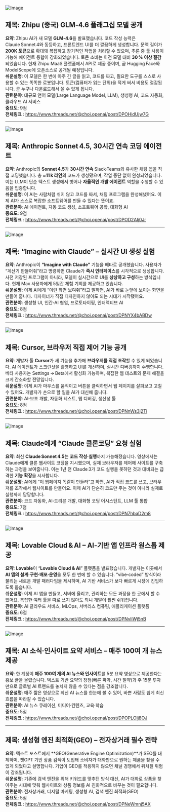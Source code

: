 ![Image](https://scontent-iad3-2.cdninstagram.com/v/t51.82787-15/556366462_17925829746112832_2056386636097517143_n.jpg?stp=dst-jpg_e35_tt6&_nc_cat=111&ccb=1-7&_nc_sid=18de74&_nc_ohc=70aWsEYDYBUQ7kNvwGQyxUR&_nc_oc=AdkzVJjR1VeRV3Aaff-1nD_EyjDKbVi_jagtekJNCAuKrf11BumlRTNQUEWrVSxU5nw&_nc_zt=23&_nc_ht=scontent-iad3-2.cdninstagram.com&edm=ACx9VUEEAAAA&_nc_gid=WDSx9P6PvIcHTdoK7rJupg&oh=00_AfYhRGKsqia0jS9xEmqnDa6IupceyvotceVvKClEnYmzCA&oe=68E23742)

## 제목: Zhipu (중국) GLM‑4.6 플래그십 모델 공개
**요약**: Zhipu AI가 새 모델 **GLM‑4.6**을 발표했습니다. 코드 작성 능력은 Claude Sonnet 4와 동등하고, 프론트엔드 UI를 더 깔끔하게 생성합니다. 문맥 길이가 **200K 토큰**으로 확대돼 복잡하고 장기적인 작업을 처리할 수 있으며, 추론 중 툴 사용이 가능해 에이전트 통합이 강화되었습니다. 토큰 소비는 이전 모델 대비 **30 % 이상 절감**되었습니다. 현재 Zhipu MaaS 플랫폼에서 API로 제공 중이며, 곧 Hugging Face와 ModelScope에 오픈소스로 공개될 예정입니다.  
**쉬운설명**: 이 모델은 한 번에 아주 긴 글을 읽고, 코드를 짜고, 필요한 도구를 스스로 사용할 수 있는 똑똑한 로봇입니다. 토큰(컴퓨터가 읽는 단위)을 적게 써서 비용도 절감됩니다. 곧 누구나 다운로드해서 쓸 수 있게 됩니다.  
**관련분야**: 대규모 언어 모델(Large Language Model, LLM), 생성형 AI, 코드 자동화, 클라우드 AI 서비스  
**중요도**: 9점  
**전체링크** :  https://www.threads.net/@choi.openai/post/DPOHidUjw7G  

---

![Image](https://scontent-iad3-1.cdninstagram.com/v/t51.82787-15/557542630_17925827127112832_8484083559675859843_n.jpg?stp=dst-jpg_e35_tt6&_nc_cat=104&ccb=1-7&_nc_sid=18de74&_nc_ohc=7OZAV3XqdN0Q7kNvwGvBK1S&_nc_oc=AdnWBew5oDHvEUafXep6TeOv0fzBOCV9X2ZP2oycP01gcSF7UP2J66Nf5f4vn9ewpOA&_nc_zt=23&_nc_ht=scontent-iad3-1.cdninstagram.com&edm=ACx9VUEEAAAA&_nc_gid=WDSx9P6PvIcHTdoK7rJupg&oh=00_AfaEtwMtHZQjrh_MF5MrVtQhShNjsGcs7r2QSnTu9d7wng&oe=68E21DEB)

## 제목: Anthropic Sonnet 4.5, 30시간 연속 코딩 에이전트
**요약**: Anthropic의 **Sonnet 4.5**가 **30시간 연속** Slack·Teams와 유사한 채팅 앱을 직접 코딩했습니다. 총 **≈11 k 라인**의 코드가 생성됐으며, 작업 중단 없이 완성되었습니다. 이는 LLM이 단순 텍스트 생성에서 벗어나 **자율적인 개발 에이전트** 역할을 수행할 수 있음을 입증합니다.  
**쉬운설명**: 이 AI는 사람처럼 쉬지 않고 코드를 짜서, 채팅 프로그램을 완성해냈어요. 이제 AI가 스스로 복잡한 소프트웨어를 만들 수 있다는 뜻이죠.  
**관련분야**: AI 에이전트, 자동 코드 생성, 소프트웨어 공학, 대화형 AI  
**중요도**: 9점  
**전체링크** :  https://www.threads.net/@choi.openai/post/DPOD2AIj0Jr  

---

![Image](https://scontent-iad3-1.cdninstagram.com/v/t51.71878-15/556398424_1141483017937130_5086844790211096953_n.jpg?stp=dst-jpg_e35_tt6&_nc_cat=108&ccb=1-7&_nc_sid=18de74&_nc_ohc=5Yh6K_P6P1MQ7kNvwHPXXNA&_nc_oc=AdmPKeS4A97CGxCA3DhhuGf0VuSvBkXChNRxJeIxp0eP_SvcgQ4vWnbSEC3riIV58Qg&_nc_zt=23&_nc_ht=scontent-iad3-1.cdninstagram.com&edm=ACx9VUEEAAAA&_nc_gid=WDSx9P6PvIcHTdoK7rJupg&oh=00_AfaUqKJLplRzERcDh_uOakAftJPEraXEzMxFCDsIHCzLtQ&oe=68E2234D)

## 제목: “Imagine with Claude” – 실시간 UI 생성 실험
**요약**: Anthropic이 **“Imagine with Claude”** 기능을 베타로 공개했습니다. 사용자가 “계산기 만들어줘”라고 명령하면 Claude가 **즉시 인터페이스**를 시각적으로 생성합니다. 사전 저장된 프로그램이 아니라, 모델이 실시간으로 UI를 **상상하고 구성**하는 방식입니다. 현재 Max 사용자에게 5일간 체험 기회를 제공하고 있습니다.  
**쉬운설명**: 이제 AI에게 “이런 화면 보여줘”라고 말하면, AI가 바로 눈앞에 보이는 화면을 만들어 줍니다. 디자이너가 직접 디자인하지 않아도 되는 시대가 시작됐어요.  
**관련분야**: 생성형 UI, 인간‑AI 협업, 프로토타이핑, 인터랙티브 AI  
**중요도**: 8점  
**전체링크** :  https://www.threads.net/@choi.openai/post/DPNYX4bABDw  

---

![Image](https://scontent-iad3-1.cdninstagram.com/v/t51.71878-15/556027970_850057674044030_5080256435289885808_n.jpg?stp=dst-jpg_e35_tt6&_nc_cat=108&ccb=1-7&_nc_sid=18de74&_nc_ohc=SZi87vRIZtUQ7kNvwFao1zb&_nc_oc=Adk__NwHExiQy-Zq1sEAniioaNVysPdZXBu_CVGS-DDBidayZqoRlA2wQEdirzi1Y9k&_nc_zt=23&_nc_ht=scontent-iad3-1.cdninstagram.com&edm=ACx9VUEEAAAA&_nc_gid=WDSx9P6PvIcHTdoK7rJupg&oh=00_AfZ7bN1fa_5Sa4le8we3JO6Qnh5la_qKaQi-eLG7xF_8Dw&oe=68E21CE5)

## 제목: Cursor, 브라우저 직접 제어 기능 공개
**요약**: 개발자 툴 **Cursor**가 새 기능을 추가해 **브라우저를 직접 조작**할 수 있게 되었습니다. AI 에이전트가 스크린샷을 촬영하고 UI를 개선하며, 실시간 디버깅까지 수행합니다. 베타 사용자는 Settings → Beta에서 활성화 가능하며, 복잡한 웹 테스트와 문제 해결을 크게 간소화할 전망입니다.  
**쉬운설명**: 이제 AI가 마우스를 움직이고 버튼을 클릭하면서 웹 페이지를 살펴보고 고칠 수 있어요. 개발자가 손으로 할 일을 AI가 대신해 줍니다.  
**관련분야**: AI‑보조 개발, 자동화 테스트, 웹 디버깅, 생산성 툴  
**중요도**: 8점  
**전체링크** :  https://www.threads.net/@choi.openai/post/DPNnWs3j2Ti  

---

![Image](https://scontent-iad3-1.cdninstagram.com/v/t51.71878-15/556410690_1876650966610451_6581007391441004848_n.jpg?stp=dst-jpg_e35_tt6&_nc_cat=103&ccb=1-7&_nc_sid=18de74&_nc_ohc=W82NtErk8aAQ7kNvwF6my6T&_nc_oc=Adn8uaQdle5gYxvEkIC3Kc-gFSIjv-zRgXE8mG85H4ouHX0txmZLj0sqi6382cV8jyM&_nc_zt=23&_nc_ht=scontent-iad3-2.cdninstagram.com&edm=ACx9VUEEAAAA&_nc_gid=WDSx9P6PvIcHTdoK7rJupg&oh=00_Afa9XasKaEH270_N0BwXKkiMP939KYdK7_PsfDP8ExKXKg&oe=68E2245A)

## 제목: Claude에게 “Claude 클론코딩” 요청 실험
**요약**: 최신 **Claude Sonnet 4.5**는 **코드 작성·실행**까지 가능해졌습니다. 영상에서는 Claude에게 클론 웹사이트 코딩을 지시했으며, 실제 브라우저를 제어해 사이트를 구축하는 과정을 보여줍니다. 이는 1년 전 Claude 3가 코드 실행을 못하던 것과 대비되는 급격한 **기능 확장**을 시사합니다.  
**쉬운설명**: AI에게 “이 웹페이지 똑같이 만들라”고 하면, AI가 직접 코드를 쓰고, 브라우저를 조작해서 웹사이트를 만들어요. 이제 AI가 단순히 코드만 주는 것이 아니라 실제로 실행까지 담당합니다.  
**관련분야**: 코드 자동화, AI‑드리븐 개발, 대화형 코딩 어시스턴트, LLM 툴 통합  
**중요도**: 7점  
**전체링크** :  https://www.threads.net/@choi.openai/post/DPN7hbaD2m8  

---

![Image](https://scontent-iad3-1.cdninstagram.com/v/t51.71878-15/556593439_788601867369944_1466569006094942022_n.jpg?stp=dst-jpg_e35_tt6&_nc_cat=103&ccb=1-7&_nc_sid=18de74&_nc_ohc=_6M09bB5Ko4Q7kNvwFbKrmt&_nc_oc=AdmUI6KaCgKMWZRjA8RXJI9WH3Az1f2bLKd7v6Jaq145IWPRWSI-6OdZqF8Mu2J_5oA&_nc_zt=23&_nc_ht=scontent-iad3-2.cdninstagram.com&edm=ACx9VUEEAAAA&_nc_gid=WDSx9P6PvIcHTdoK7rJupg&oh=00_Afbd5mIn7J8c9w0hB_m86kYXRj-uRkJmKivptcmM8a44ig&oe=68E20BA1)

## 제목: Lovable Cloud & AI – AI‑기반 앱 인프라 원스톱 제공
**요약**: **Lovable**이 “**Lovable Cloud & AI**” 플랫폼을 발표했습니다. 개발자는 이곳에서 **AI 앱의 설계·구현·배포·운영**을 모두 한 번에 할 수 있습니다. “vibe‑coded” 방식이라 불리는 새로운 개발 패러다임을 제시하며, AI 기반 서비스가 보다 빠르게 시장에 진입하도록 돕습니다.  
**쉬운설명**: 이제 AI 앱을 만들고, 서버에 올리고, 관리하는 모든 과정을 한 곳에서 할 수 있어요. 복잡한 여러 툴을 따로 쓰지 않아도 되니 개발이 훨씬 쉬워집니다.  
**관련분야**: AI 클라우드 서비스, MLOps, 서버리스 컴퓨팅, 애플리케이션 플랫폼  
**중요도**: 6점  
**전체링크** :  https://www.threads.net/@choi.openai/post/DPNvliWj5nB  

---

![Image](https://scontent-iad3-1.cdninstagram.com/v/t51.82787-15/556214324_17925833811112832_3779832144766134153_n.jpg?stp=dst-jpg_e35_tt6&_nc_cat=101&ccb=1-7&_nc_sid=18de74&_nc_ohc=yulhSbY-hhQQ7kNvwFD6V4_&_nc_oc=Admyv27qk6nddhEYAiUAk9E81FzxeiVbCDafIgezwZCZ7x4ymSJlWJwWb3KEx82okYA&_nc_zt=23&_nc_ht=scontent-iad3-1.cdninstagram.com&edm=ACx9VUEEAAAA&_nc_gid=WDSx9P6PvIcHTdoK7rJupg&oh=00_AfZ1Ph0jO5owwQNFHOPfKJ6_wqxn0E07I2sKKgPu-EPbDw&oe=68E228E5)

## 제목: AI 소식·인사이트 요약 서비스 – 매주 100여 개 뉴스 제공
**요약**: 한 계정이 **매주 100여 개의 AI 뉴스와 인사이트**를 5분 요약 영상으로 제공한다는 홍보 글을 올렸습니다. 텍스트 기반 요약의 장점(빠른 파악, 시간 절약)과 주 15분 투자만으로 글로벌 AI 트렌드를 놓치지 않을 수 있다는 점을 강조합니다.  
**쉬운설명**: 매주 짧은 영상으로 최신 AI 뉴스를 한눈에 볼 수 있어, 바쁜 사람도 쉽게 최신 흐름을 따라갈 수 있습니다.  
**관련분야**: AI 뉴스 큐레이션, 미디어·컨텐츠, 교육·학습  
**중요도**: 5점  
**전체링크** :  https://www.threads.net/@choi.openai/post/DPOPLOIj8OJ  

---

## 제목: 생성형 엔진 최적화(GEO) – 전자상거래 필수 전략
**요약**: 텍스트 포스트에서 **GEO(Generative Engine Optimization)**가 SEO를 대체하며, 챗GPT 기반 상품 검색이 도입돼 소비자가 대화만으로 원하는 제품을 찾을 수 있게 되었다고 설명합니다. 기업이 GEO를 적용하지 않으면 채널 경쟁에서 뒤처질 위험이 강조됩니다.  
**쉬운설명**: 기존에 검색 엔진을 위해 키워드를 맞추던 방식 대신, AI가 대화로 상품을 찾아주는 시대에 맞춰 웹사이트와 상품 정보를 AI 친화적으로 바꾸는 것이 필요합니다.  
**관련분야**: 전자상거래, 디지털 마케팅, 생성형 AI, 검색 엔진 최적화(SEO)  
**중요도**: 5점  
**전체링크** :  https://www.threads.net/@choi.openai/post/DPNeWmnj5AX  